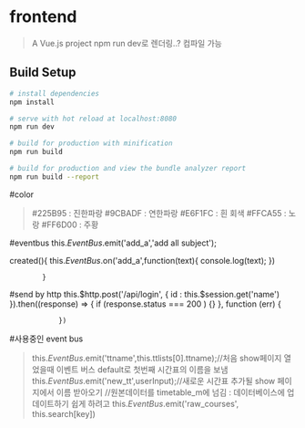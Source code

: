 # frontend

> A Vue.js project
>npm run dev로 렌더링..? 컴파일 가능

## Build Setup

``` bash
# install dependencies
npm install

# serve with hot reload at localhost:8080
npm run dev

# build for production with minification
npm run build

# build for production and view the bundle analyzer report
npm run build --report
```

#color
> #225B95 : 진한파랑
> #9CBADF : 연한파랑
> #E6F1FC : 흰 회색
> #FFCA55 : 노랑
> #FF6D00 : 주황

#eventbus
this.$EventBus.$emit('add_a','add all subject');

 created(){
                this.$EventBus.$on('add_a',function(text){
                    console.log(text);
                })
                
            }
#send by http
this.$http.post('/api/login', {
    id :  this.$session.get('name')
                }).then((response) => {
                    if (response.status === 200 ) {}
                }, function (err) {
         
                })


#사용중인 event bus 
>this.$EventBus.$emit('ttname',this.ttlists[0].ttname);//처음 show페이지 열었을때 이벤트 버스 default로 첫번째 시간표의 이름을 보냄
>this.$EventBus.$emit('new_tt',userInput);//새로운 시간표 추가될 show 페이지에서 이름 받아오기
> //원본데이터를 timetable_m에 넘김 : 데이터베이스에 업데이트하기 쉽게 하려고
    this.$EventBus.$emit('raw_courses', this.search[key])
